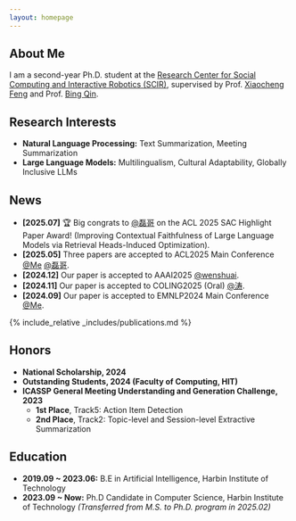 ```yaml
---
layout: homepage
---
```


## About Me

I am a second-year Ph.D. student at the [Research Center for Social Computing and Interactive Robotics (SCIR)](https://ir.hit.edu.cn/), supervised by Prof. <a href="https://scholar.google.com/citations?user=Xu8NbhYAAAAJ&hl=en" target="_blank">Xiaocheng Feng</a> and Prof. <a href="https://scholar.google.com/citations?user=LKnCub0AAAAJ&hl=en" target="_blank">Bing Qin</a>. 

## Research Interests

- **Natural Language Processing:** Text Summarization, Meeting Summarization
- **Large Language Models:** Multilingualism, Cultural Adaptability, Globally Inclusive LLMs

## News

- **[2025.07]** 🏆 Big congrats to <a href="https://scholar.google.com/citations?user=thexHRkAAAAJ&hl=en" target="_blank">@磊哥</a> on the ACL 2025 SAC Highlight Paper Award! (Improving Contextual Faithfulness of Large Language Models via Retrieval Heads-Induced Optimization).
- **[2025.05]** Three papers are accepted to ACL2025 Main Conference <a href="https://scholar.google.com/citations?user=l9N6dl8AAAAJ&hl=en" target="_blank">@Me</a> <a href="https://scholar.google.com/citations?user=thexHRkAAAAJ&hl=en" target="_blank">@磊哥</a>.
- **[2024.12]** Our paper is accepted to AAAI2025 <a href="https://scholar.google.com/citations?user=D8Xg7Q8AAAAJ&hl=en" target="_blank">@wenshuai</a>.
- **[2024.11]** Our paper is accepted to COLING2025 (Oral) <a href="https://scholar.google.com/citations?user=xJ6gGLMAAAAJ&hl=en" target="_blank">@涛</a>.
- **[2024.09]** Our paper is accepted to EMNLP2024 Main Conference <a href="https://scholar.google.com/citations?user=l9N6dl8AAAAJ&hl=en" target="_blank">@Me</a>.

{% include_relative _includes/publications.md %}


<!-- {% include_relative _includes/services.md %} -->

## Honors

- **National Scholarship, 2024**
- **Outstanding Students, 2024 (Faculty of Computing, HIT)**
- **ICASSP General Meeting Understanding and Generation Challenge, 2023**
  - **1st Place**, Track5: Action Item Detection
  - **2nd Place**, Track2: Topic-level and Session-level Extractive Summarization


## Education

- **2019.09 ~ 2023.06:** B.E in Artificial Intelligence, Harbin Institute of Technology
- **2023.09 ~ Now:** Ph.D Candidate in Computer Science, Harbin Institute of Technology
  *(Transferred from M.S. to Ph.D. program in 2025.02)*